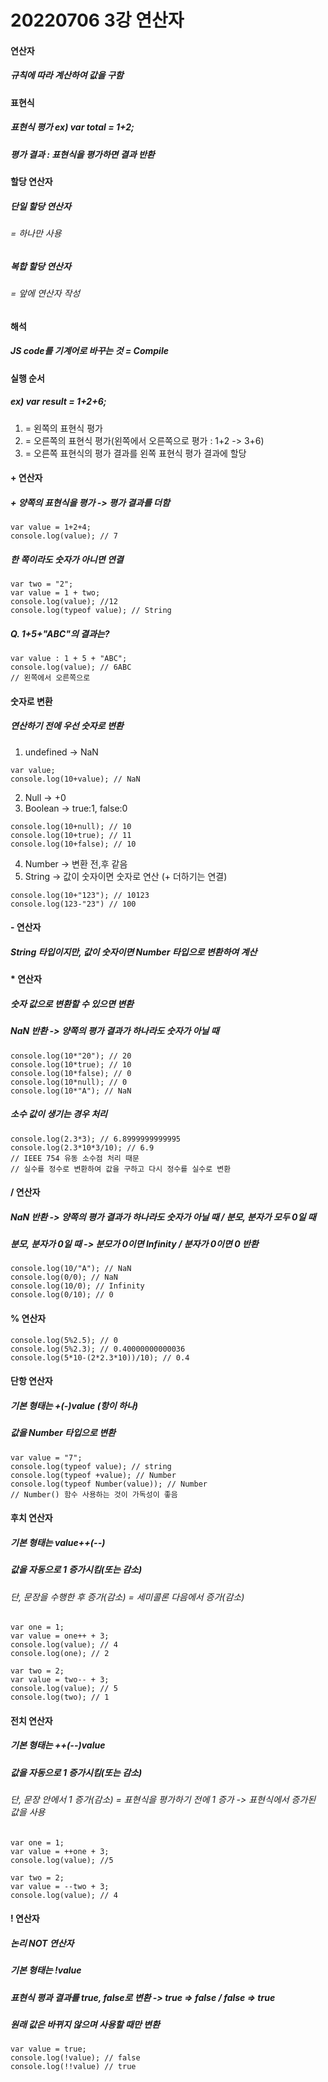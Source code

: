 # 20220706 3강 연산자

#### 연산자
##### 규칙에 따라 계산하여 값을 구함

#### 표현식
##### 표현식 평가 ex) var total = 1+2;
##### 평가 결과 : 표현식을 평가하면 결과 반환 

#### 할당 연산자
##### 단일 할당 연산자
###### = 하나만 사용
##### 복합 할당 연산자
###### = 앞에 연산자 작성

#### 해석
##### JS code를 기계어로 바꾸는 것 = Compile

#### 실행 순서
##### ex) var result = 1+2+6;
1. = 왼쪽의 표현식 평가
2. = 오른쪽의 표현식 평가(왼쪽에서 오른쪽으로 평가 : 1+2 -> 3+6)
3. = 오른쪽 표현식의 평가 결과를 왼쪽 표현식 평가 결과에 할당

#### + 연산자
##### + 양쪽의 표현식을 평가 -> 평가 결과를 더함
```
var value = 1+2+4;
console.log(value); // 7
```
##### 한 쪽이라도 숫자가 아니면 연결
```
var two = "2";
var value = 1 + two;
console.log(value); //12
console.log(typeof value); // String
```
##### Q. 1+5+"ABC"의 결과는?
```
var value : 1 + 5 + "ABC";
console.log(value); // 6ABC
// 왼쪽에서 오른쪽으로 
```

#### 숫자로 변환
##### 연산하기 전에 우선 숫자로 변환
1. undefined -> NaN
```
var value;
console.log(10+value); // NaN
```
2. Null -> +0
3. Boolean -> true:1, false:0
```
console.log(10+null); // 10
console.log(10+true); // 11
console.log(10+false); // 10
```
4. Number -> 변환 전,후 같음
5. String -> 값이 숫자이면 숫자로 연산 (+ 더하기는 연결)
```
console.log(10+"123"); // 10123
console.log(123-"23") // 100
```
#### - 연산자
##### String 타입이지만, 값이 숫자이면 Number 타입으로 변환하여 계산

#### * 연산자
##### 숫자 값으로 변환할 수 있으면 변환
##### NaN 반환 -> 양쪽의 평가 결과가 하나라도 숫자가 아닐 때
```
console.log(10*"20"); // 20
console.log(10*true); // 10
console.log(10*false); // 0
console.log(10*null); // 0
console.log(10*"A"); // NaN
```
##### 소수 값이 생기는 경우 처리
```
console.log(2.3*3); // 6.8999999999995
console.log(2.3*10*3/10); // 6.9
// IEEE 754 유동 소수점 처리 때문
// 실수를 정수로 변환하여 값을 구하고 다시 정수를 실수로 변환
```
#### / 연산자
##### NaN 반환 -> 양쪽의 평가 결과가 하나라도 숫자가 아닐 때 / 분모, 분자가 모두 0일 때
##### 분모, 분자가 0일 때 -> 분모가 0이면 Infinity / 분자가 0이면 0 반환
```
console.log(10/"A"); // NaN
console.log(0/0); // NaN
console.log(10/0); // Infinity
console.log(0/10); // 0
```
#### % 연산자
```
console.log(5%2.5); // 0
console.log(5%2.3); // 0.40000000000036
console.log(5*10-(2*2.3*10))/10); // 0.4
```

#### 단항 연산자
##### 기본 형태는 +(-)value (항이 하나)
##### 값을 Number 타입으로 변환
```
var value = "7";
console.log(typeof value); // string
console.log(typeof +value); // Number
console.log(typeof Number(value)); // Number
// Number() 함수 사용하는 것이 가독성이 좋음
```
#### 후치 연산자
##### 기본 형태는 value++(--)
##### 값을 자동으로 1 증가시킴(또는 감소)
###### 단, 문장을 수행한 후 증가(감소) = 세미콜론 다음에서 증가(감소)
```
var one = 1;
var value = one++ + 3;
console.log(value); // 4
console.log(one); // 2
```
```
var two = 2;
var value = two-- + 3;
console.log(value); // 5
console.log(two); // 1
```

#### 전치 연산자
##### 기본 형태는 ++(--)value
##### 값을 자동으로 1 증가시킴(또는 감소)
###### 단, 문장 안에서 1 증가(감소) = 표현식을 평가하기 전에 1 증가 -> 표현식에서 증가된 값을 사용
```
var one = 1;
var value = ++one + 3;
console.log(value); //5
```
```
var two = 2;
var value = --two + 3;
console.log(value); // 4
```
#### ! 연산자
##### 논리 NOT 연산자
##### 기본 형태는 !value
##### 표현식 평과 결과를 true, false로 변환 -> true => false / false => true
##### 원래 값은 바뀌지 않으며 사용할 때만 변환
```
var value = true;
console.log(!value); // false
console.log(!!value) // true
```




